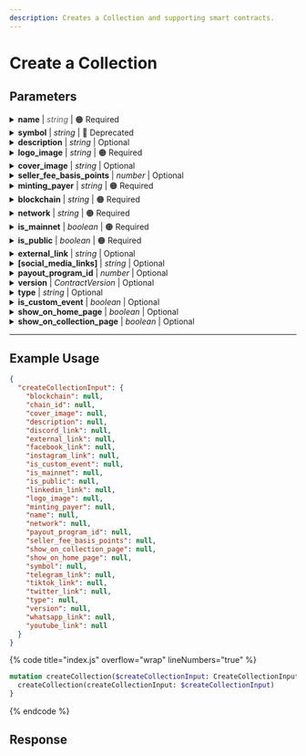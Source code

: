 ```yaml
---
description: Creates a Collection and supporting smart contracts.
---
```


# Create a Collection

## Parameters

<details>
<summary><strong>name</strong>    |    <span style="opacity: 0.7;"><em>string</em></span>    |    <span data-gb-custom-inline data-tag="emoji" data-code="1f7e0">🟠</span> Required</summary>

**The name of the collection.**

Example: `My first Collection`

</details>

<details>
<summary><strong>symbol</strong>    |    <em>string</em>    |    <span data-gb-custom-inline data-tag="emoji" data-code="1f534">🔴</span> Deprecated</summary>

**A short symbol or abbreviation for the collection.**

Example: `MFC`

</details>

<details>
<summary><strong>description</strong>    |    <em>string</em>    |    Optional</summary>

**A brief description of the collection.**

Example: `A unique collection of digital artworks.`

</details>

<details>
<summary><strong>logo_image</strong>    |    <em>string</em>    |    <span data-gb-custom-inline data-tag="emoji" data-code="1f7e0">🟠</span> Required</summary>

**URL or path to the logo image for the collection.**

Example: `https://example.com/logo.png`

</details>

<details>
<summary><strong>cover_image</strong>    |    <em>string</em>    |    Optional</summary>

**URL or path to the cover image for the collection.**

Example: `https://example.com/cover.jpg`

</details>

<details>
<summary><strong>seller_fee_basis_points</strong>    |    <em>number</em>    |    Optional</summary>

**The seller fee in basis points.**

Example: `250` (representing 2.5%)

</details>

<details>
<summary><strong>minting_payer</strong>    |    <em>string</em>    |    <span data-gb-custom-inline data-tag="emoji" data-code="1f7e0">🟠</span> Required</summary>

**Wallet address responsible for paying minting fees.**

Example: `0x123abc...`

</details>

<details>
<summary><strong>blockchain</strong>    |    <em>string</em>    |    <span data-gb-custom-inline data-tag="emoji" data-code="1f7e0">🟠</span> Required</summary>

**The blockchain on which the collection is based, restricted to 'ethereum' or 'polygon'.**

Example: `ethereum`

</details>

<details>
<summary><strong>network</strong>    |    <em>string</em>    |    <span data-gb-custom-inline data-tag="emoji" data-code="1f7e0">🟠</span> Required</summary>

**The network name.**

Example: `mainnet`

</details>

<details>
<summary><strong>is_mainnet</strong>    |    <em>boolean</em>    |    <span data-gb-custom-inline data-tag="emoji" data-code="1f7e0">🟠</span> Required</summary>

**Flag to indicate if the collection is on the main network.**

Example: `true`

</details>

<details>
<summary><strong>is_public</strong>    |    <em>boolean</em>    |    <span data-gb-custom-inline data-tag="emoji" data-code="1f7e0">🟠</span> Required</summary>

**Flag to indicate if the collection is public.**

Example: `true`

</details>

<details>
<summary><strong>external_link</strong>    |    <em>string</em>    |    Optional</summary>

**External link to the collection website or page.**

Example: `https://example.com/collection`

</details>

<details>
<summary><strong>[social_media_links]</strong>    |    <em>string</em>    |    Optional</summary>

**Links to various social media profiles associated with the collection (telegram, discord, TikTok, WhatsApp, Facebook, Instagram, Twitter, YouTube, LinkedIn).**

Example:
- telegram: `https://t.me/example`
- discord: `https://discord.gg/example`
- TikTok: `https://www.tiktok.com/@example`
- WhatsApp: `https://wa.me/1234567890`
- Facebook: `https://www.facebook.com/example`
- Instagram: `https://www.instagram.com/example`
- Twitter: `https://twitter.com/example`
- YouTube: `https://www.youtube.com/c/example`
- LinkedIn: `https://www.linkedin.com/company/example`

</details>

<details>
<summary><strong>payout_program_id</strong>    |    <em>number</em>    |    Optional</summary>

**ID for the payout program associated with the collection.**

Example: `101`

</details>

<details>
<summary><strong>version</strong>    |    <em>ContractVersion</em>    |    Optional</summary>

**The version of the contract used for the collection.**

Example: `v1.0.0`

</details>

<details>
<summary><strong>type</strong>    |    <em>string</em>    |    Optional</summary>

**The type or category of the collection.**

Example: `art`

</details>

<details>
<summary><strong>is_custom_event</strong>    |    <em>boolean</em>    |    Optional</summary>

**Flag to indicate if the collection uses custom events.**

Example: `false`

</details>

<details>
<summary><strong>show_on_home_page</strong>    |    <em>boolean</em>    |    Optional</summary>

**Flag to indicate if the collection should be displayed on the home page.**

Example: `true`

</details>

<details>
<summary><strong>show_on_collection_page</strong>    |    <em>boolean</em>    |    Optional</summary>

**Flag to indicate if the collection should be displayed on the collection page.**

Example: `true`

</details>

***

## Example Usage

```json
{
  "createCollectionInput": {
    "blockchain": null,
    "chain_id": null,
    "cover_image": null,
    "description": null,
    "discord_link": null,
    "external_link": null,
    "facebook_link": null,
    "instagram_link": null,
    "is_custom_event": null,
    "is_mainnet": null,
    "is_public": null,
    "linkedin_link": null,
    "logo_image": null,
    "minting_payer": null,
    "name": null,
    "network": null,
    "payout_program_id": null,
    "seller_fee_basis_points": null,
    "show_on_collection_page": null,
    "show_on_home_page": null,
    "symbol": null,
    "telegram_link": null,
    "tiktok_link": null,
    "twitter_link": null,
    "type": null,
    "version": null,
    "whatsapp_link": null,
    "youtube_link": null
  }
}
```

{% code title="index.js" overflow="wrap" lineNumbers="true" %}

```graphql
mutation createCollection($createCollectionInput: CreateCollectionInput) {
  createCollection(createCollectionInput: $createCollectionInput)
}
```

{% endcode %}

## Response
